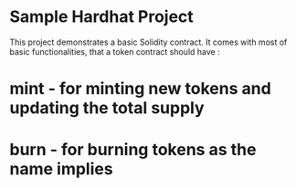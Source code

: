 # Sample Hardhat Project

This project demonstrates a basic Solidity contract. It comes with most of basic functionalities, that a token contract should have :

# mint - for minting new tokens and updating the total supply
# burn  - for burning tokens as the name implies



